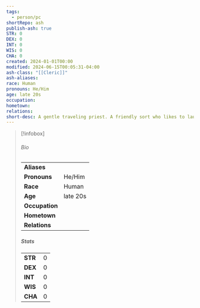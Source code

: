 ```yaml
---
tags:
  - person/pc
shortRepo: ash
publish-ash: true
STR: 0
DEX: 0
INT: 0
WIS: 0
CHA: 0
created: 2024-01-01T00:00
modified: 2024-06-15T00:05:31-04:00
ash-class: "[[Cleric]]"
ash-aliases: 
race: Human
pronouns: He/Him
age: late 20s
occupation: 
hometown: 
relations: 
short-desc: A gentle traveling priest. A friendly sort who likes to laugh.
---
```


> [!infobox]
> ###### Bio
> |                |                  |
> | -------------- | ---------------- |
> |**Aliases**     |                 |
> |**Pronouns**    | He/Him           |
> |**Race**        | Human            |
> |**Age**         | late 20s            |
> |**Occupation**  |         |
> |**Hometown**||
> |**Relations**|  |
> 
> ##### Stats
> |      |      |
> | ---- | ---- |
> | **STR**  | 0     |
> | **DEX**  | 0     |
> | **INT**  | 0     |
> | **WIS**  | 0     |
> | **CHA**  | 0     |

